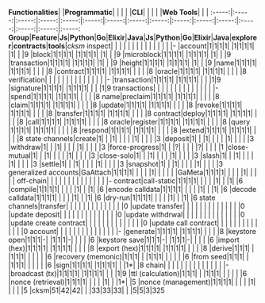**Functionalities**| |**Programmatic**| | | | |**CLI**| | | | |**Web Tools**| | |
:-----:|:-----:|:-----:|:-----:|:-----:|:-----:|:-----:|:-----:|:-----:|:-----:|:-----:|:-----:|:-----:|:-----:|:-----:|:-----:
**Group**|**Feature**|**Js**|**Python**|**Go**|**Elixir**|**Java**|**Js**|**Python**|**Go**|**Elixir**|**Java**|**explorer**|**contracts**|**tools**|*cksm*
inspect| | | | | | | | | | | | | | |-
 |account|1|1|1|1| |1|1|1|1| |1| | |9
 |block|1|1|1|1| |1|1|1|1| |1| | |9
 |microblock|1|1|1|1| |1|1|1|1| |1| | |9
 |transaction|1|1|1|1| |1|1|1|1| |1| | |9
 |height|1|1|1|1| |1|1|1|1| |1| | |9
 |name|1|1|1|1| |1|1|1|1| | | | |8
 |contract|1|1|1|1| |1|1|1|1| | | | |8
 |oracle|1|1|1|1| |1|1|1|1| | | | |8
verification| | | | | | | | | | | | | | |-
 |transaction|1|1|1|1| |1|1|1|1| | | |1|9
 |signature|1|1|1|1| |1|1|1|1| | | |1|9
transactions| | | | | | | | | | | | | | |-
 |spend|1|1|1|1| |1|1|1|1| | | | |8
name|preclaim|1|1|1|1| |1|1|1|1| | | | |8
 |claim|1|1|1|1| |1|1|1|1| | | | |8
 |update|1|1|1|1| |1|1|1|1| | | | |8
 |revoke|1|1|1|1| |1|1|1|1| | | | |8
 |transfer|1|1|1|1| |1|1|1|1| | | | |8
contract|deploy|1|1|1|1| |1|1|1|1| | | | |8
 |call|1|1|1|1| |1|1|1|1| | | | |8
oracle|register|1|1|1|1| |1|1|1|1| | | | |8
 |query |1|1|1|1| |1|1|1|1| | | | |8
 |respond|1|1|1|1| |1|1|1|1| | | | |8
 |extend|1|1|1|1| |1|1|1|1| | | | |8
state channels|create|1| | |1| | | | |1| | | | |3
 |deposit|1| | |1| | | | |1| | | | |3
 |withdraw|1| | |1| | | | |1| | | | |3
 |force-progress|1| | |?| | | | |?| | | | |1
 |close-mutual|1| | |1| | | | |1| | | | |3
 |close-solo|1| | |1| | | | |1| | | | |3
 |slash|1| | |1| | | | |1| | | | |3
 |settle|1| | |1| | | | |1| | | | |3
 |snapshot|1| | |1| | | | |1| | | | |3
generalized accounts|GaAttach|1|1|1|1| | | | |1| | | | |
 |GaMeta|1|1|1|1| | | | |1| | | | |
off-chain| | | | | | | | | | | | | | |-
contract|call-static|1|1|1|1| | | | |1| | |1| |6
 |compile|1|1|1|1| | | | |1| | |1| |6
 |encode calldata|1|1|1|1| | | | |1| | |1| |6
 |decode calldata|1|1|1|1| | | | |1| | |1| |6
 |dry-run|1|1|1|1| | | | |1| | |1| |6
state channels|transfer| | | | | | | | | | | | | |0
 |update transfer| | | | | | | | | | | | | |0
 |update deposit| | | | | | | | | | | | | |0
 |update withdrwal| | | | | | | | | | | | | |0
 |update create contract| | | | | | | | | | | | | |0
 |update call contract| | | | | | | | | | | | | |0
account| | | | | | | | | | | | | | |-
 |generate|1|1|1|1| |1|1|1|1| | | | |8
 |keystore open|1|1|1|-| |1|1|1|-| | | | |6
 |keystore save|1|1|1|-| |1|1|1|-| | | | |6
 |import (hex)|1|1|1|1| |1|1|1|1| | | | |8
 |export (hex)|1|1|1|1| |1|1|1|1| | | | |8
 |derive|1|1|1| | |1|1|1| | | | | |6
 |recovery (memonic)|1|1|1| | |1|1|1| | | | | |6
 |from seed|1|1|1| | |1|1|1| | | | | |6
 |sign|1|1|1|1| |1|1|1|1| | |1*| |8
chain| | | | | | | | | | | | | | |-
 |broadcast (tx)|1|1|1|1| |1|1|1|1| | | |1|9
 |ttl (calculation)|1|1|1| | |1|1|1| | | | | |6
 |nonce (retrieval)|1|1|1|1| | | | |1| | |1*| |5
 |nonce (management)|1|1|1|1| | | | |1| | | | |5
 |cksm|51|42|42| | |33|33|33| | |5|5|3|325
